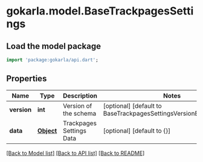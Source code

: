 # gokarla.model.BaseTrackpagesSettings

## Load the model package
```dart
import 'package:gokarla/api.dart';
```

## Properties
Name | Type | Description | Notes
------------ | ------------- | ------------- | -------------
**version** | **int** | Version of the schema | [optional] [default to BaseTrackpagesSettingsVersionEnum.number1]
**data** | [**Object**](.md) | Trackpages Settings Data | [optional] [default to {}]

[[Back to Model list]](../README.md#documentation-for-models) [[Back to API list]](../README.md#documentation-for-api-endpoints) [[Back to README]](../README.md)


